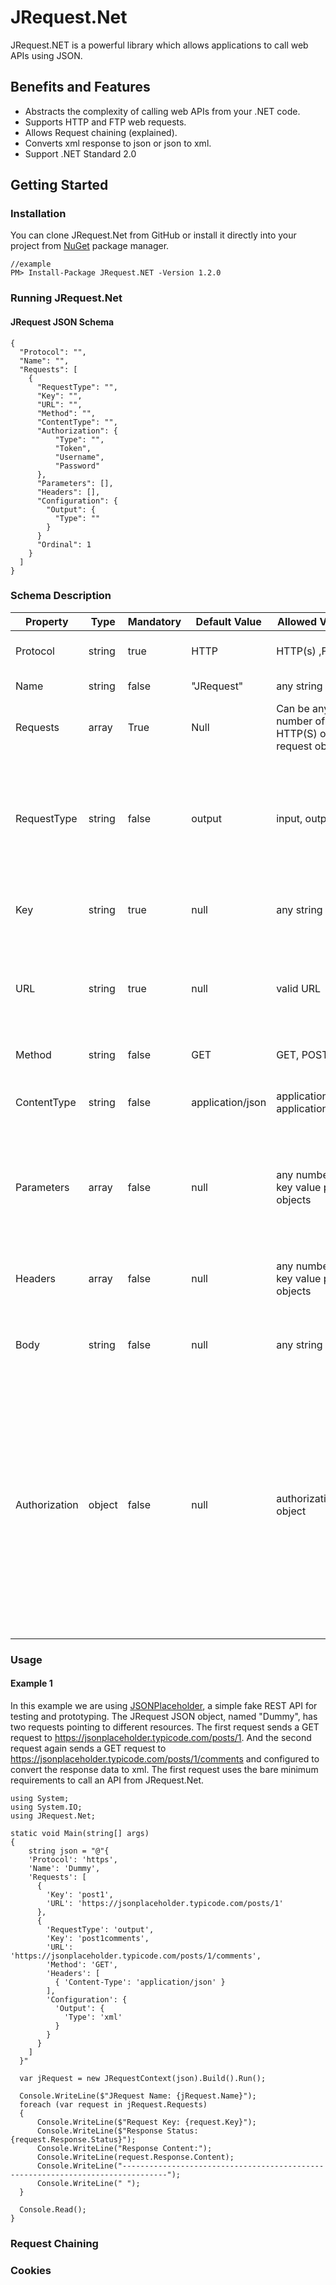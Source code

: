 # JRequest.Net
JRequest.NET is a powerful library which allows applications to call web APIs using JSON.
## Benefits and Features
* Abstracts the complexity of calling web APIs from your .NET code.
* Supports HTTP and FTP web requests.
* Allows Request chaining (explained).
* Converts xml response to json or json to xml.
* Support .NET Standard 2.0

## Getting Started

### Installation
You can clone JRequest.Net from GitHub or install it directly into your project from [NuGet](https://www.nuget.org/packages/JRequest.NET/ "Get the latest version from NuGet") package manager.
```
//example
PM> Install-Package JRequest.NET -Version 1.2.0
```
### Running JRequest.Net
#### JRequest JSON Schema
```
{
  "Protocol": "",
  "Name": "",
  "Requests": [
    {
      "RequestType": "",
      "Key": "",
      "URL": "",
      "Method": "",
      "ContentType": "",
      "Authorization": {
          "Type": "",
          "Token",
          "Username",
          "Password"
      },
      "Parameters": [],
      "Headers": [],
      "Configuration": {
        "Output": {
          "Type": ""
        }
      }
      "Ordinal": 1
    }
  ]
}
```
### Schema Description
| Property | Type | Mandatory |	Default Value |	Allowed Values | Description |
| -------- | ---- | --------- | ------------- | ----------------- | -------- |
| Protocol |	string |	true |	HTTP |	HTTP(s) ,FTP | The type of protocol that is used in the internet.
| Name | string |	false | "JRequest" | any string | The name of the root JRequest object.
| Requests | array |	True |	Null | Can be any number of HTTP(S) or FTP request objects. | Collection of request objects.
| RequestType | string | false | output | input, output | **input:** The response data will be saved in the global storage and the values can be used by other requests. **output:** The response data will not be saved in the global storage and used by other requests.
| Key | string | true | null | any string | Used to uniquely identify a request. Duplicate keys are not allowed.
| URL | string | true | null | valid URL | A reference to a web resource. Parameters can be included in the URL, however it is recommended to use the ``Parameters[]`` array to add parameter values.
| Method | string | false | GET | GET, POST | Methods used to send the request to a server.
| ContentType | string | false | application/json | application/json, application/xml | Indicates the media type of the resource. Content type can also be specified inside the header.
| Parameters | array | false | null | any number of key value paired objects | As an alternative of adding parameters in the url, it's recommended to add parameters in the parameters array in the format of {"key", "value"} pairs.
| Headers | array | false | null | any number of key value paired objects | Allows the request to send additional information to the server. Example: {"Authorization": "basic aGVsbG8gd29ybGQ="}
| Body | string | false | null | any string | Used to send data to the server when request method is POST
| Authorization | object | false | null | authorization object | Used to send authentication credentials in the header of the request. There are two type of authorization can be used in the Authorization object of JRequest. **Basic Authentication** and **Bearer Authentication**. Basic Authentication transmits credentials as user ID/password pairs, encoded using base64. Bearer Authentication(Token Authentication) uses security tokens called bearer tokens to authenticate.

### Usage
#### Example 1
In this example we are using [JSONPlaceholder](https://jsonplaceholder.typicode.com), a simple fake REST API for testing and prototyping. The JRequest JSON object, named "Dummy", has two requests pointing to different resources. The first request sends a GET request to https://jsonplaceholder.typicode.com/posts/1. And the second request again sends a GET request to https://jsonplaceholder.typicode.com/posts/1/comments and configured to convert the response data to xml. The first request uses the bare minimum requirements to call an API from JRequest.Net.

```
using System;
using System.IO;
using JRequest.Net;

static void Main(string[] args)
{
    string json = "@"{
    'Protocol': 'https',
    'Name': 'Dummy',
    'Requests': [
      {
        'Key': 'post1',
        'URL': 'https://jsonplaceholder.typicode.com/posts/1'
      },
      {
        'RequestType': 'output',
        'Key': 'post1comments',
        'URL': 'https://jsonplaceholder.typicode.com/posts/1/comments',
        'Method': 'GET',
        'Headers': [
          { 'Content-Type': 'application/json' }
        ],
        'Configuration': {
          'Output': {
            'Type': 'xml'
          }
        }
      }
    ]
  }"

  var jRequest = new JRequestContext(json).Build().Run();

  Console.WriteLine($"JRequest Name: {jRequest.Name}");
  foreach (var request in jRequest.Requests)
  {
      Console.WriteLine($"Request Key: {request.Key}");
      Console.WriteLine($"Response Status: {request.Response.Status}");
      Console.WriteLine("Response Content:");
      Console.WriteLine(request.Response.Content);
      Console.WriteLine("--------------------------------------------------------------------------------");
      Console.WriteLine(" ");
  }

  Console.Read();
}

```

### Request Chaining

### Cookies

